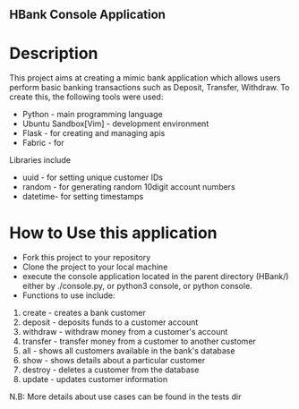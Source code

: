 ## HBank Console Application

# Description
This project aims at creating a mimic bank application which allows users perform basic
banking transactions such as Deposit, Transfer, Withdraw.
To create this, the following tools were used:

*	Python			-	main programming language
*	Ubuntu Sandbox[Vim]	-	development environment
*	Flask			-	for creating and managing apis
*	Fabric			-	for 

Libraries include 
*	uuid	-	for setting unique customer IDs
*	random	-	for generating random 10digit account numbers
*	datetime-	for setting timestamps

# How to Use this application
* Fork this project to your repository
* Clone the project to your local machine
* execute the console application located in the parent directory (HBank/) either by
	./console.py, or python3 console, or python console.
* Functions to use include:
<ol>
<li> 	create	-	creates a bank customer <br>
<li> 	deposit	-	deposits funds to a customer account <br>
<li> 	withdraw	-	withdraw money from a customer's account <br>
<li> 	transfer	-	transfer money from a customer to another customer <br>
<li>	all	-	shows all customers available in the bank's database <br>
<li> 	show	-	shows details about a particular customer <br>
<li> 	destroy	-	deletes a customer from the database <br>
<li> 	update	-	updates customer information <br>
</ol>

N.B:	More details about use cases can be found in the tests dir

